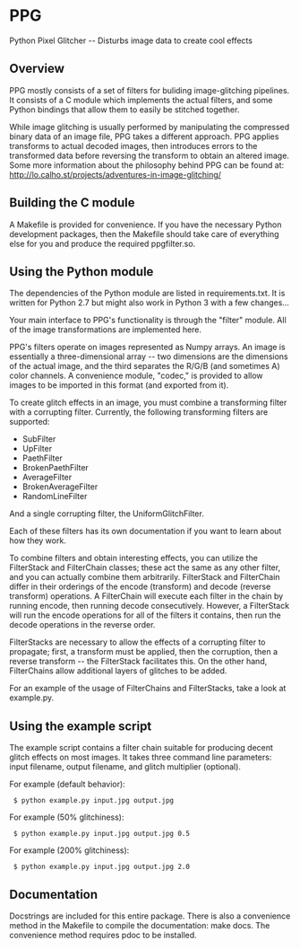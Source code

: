 # PPG
Python Pixel Glitcher -- Disturbs image data to create cool effects

## Overview

PPG mostly consists of a set of filters for buliding image-glitching pipelines.
It consists of a C module which implements the actual filters, and some Python
bindings that allow them to easily be stitched together.

While image glitching is usually performed by manipulating the compressed binary
data of an image file, PPG takes a different approach. PPG applies transforms to
actual decoded images, then introduces errors to the transformed data before
reversing the transform to obtain an altered image. Some more information about
the philosophy behind PPG can be found at:
http://lo.calho.st/projects/adventures-in-image-glitching/

## Building the C module

A Makefile is provided for convenience. If you have the necessary Python
development packages, then the Makefile should take care of everything else for
you and produce the required ppgfilter.so.

## Using the Python module

The dependencies of the Python module are listed in requirements.txt. It is
written for Python 2.7 but might also work in Python 3 with a few changes...

Your main interface to PPG's functionality is through the "filter" module. All
of the image transformations are implemented here.

PPG's filters operate on images represented as Numpy arrays. An image is
essentially a three-dimensional array -- two dimensions are the dimensions of
the actual image, and the third separates the R/G/B (and sometimes A) color
channels. A convenience module, "codec," is provided to allow images to be
imported in this format (and exported from it).

To create glitch effects in an image, you must combine a transforming filter
with a corrupting filter. Currently, the following transforming filters are
supported:

 - SubFilter
 - UpFilter
 - PaethFilter
 - BrokenPaethFilter
 - AverageFilter
 - BrokenAverageFilter
 - RandomLineFilter

And a single corrupting filter, the UniformGlitchFilter.

Each of these filters has its own documentation if you want to learn about how
they work.

To combine filters and obtain interesting effects, you can utilize the
FilterStack and FilterChain classes; these act the same as any other filter,
and you can actually combine them arbitrarily. FilterStack and FilterChain
differ in their orderings of the encode (transform) and decode (reverse
transform) operations. A FilterChain will execute each filter in the chain by
running encode, then running decode consecutively. However, a FilterStack will
run the encode operations for all of the filters it contains, then run the
decode operations in the reverse order.

FilterStacks are necessary to allow the effects of a corrupting filter to
propagate; first, a transform must be applied, then the corruption, then a 
reverse transform -- the FilterStack facilitates this. On the other hand,
FilterChains allow additional layers of glitches to be added.

For an example of the usage of FilterChains and FilterStacks, take a look at
example.py.

## Using the example script

The example script contains a filter chain suitable for producing decent
glitch effects on most images. It takes three command line parameters: input
filename, output filename, and glitch multiplier (optional).

For example (default behavior):

     $ python example.py input.jpg output.jpg
     
For example (50% glitchiness):

     $ python example.py input.jpg output.jpg 0.5
     
For example (200% glitchiness):

     $ python example.py input.jpg output.jpg 2.0

## Documentation

Docstrings are included for this entire package. There is also a convenience
method in the Makefile to compile the documentation: make docs. The convenience
method requires pdoc to be installed.

